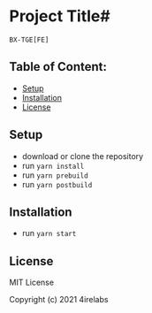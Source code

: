 # Project Title#
`BX-TGE[FE]`

## Table of Content:
- [Setup](#setup)
- [Installation](#installation)
- [License](#license)

## Setup
- download or clone the repository
- run `yarn install`
- run `yarn prebuild`
- run `yarn postbuild`

## Installation
- run `yarn start`

## License

MIT License

Copyright (c) 2021 4irelabs

